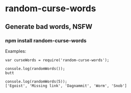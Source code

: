 # random-curse-words

## Generate bad words, NSFW

### npm install random-curse-words

Examples:

    var curseWords = require('random-curse-words');

    console.log(randomWords());
    butt
    
    console.log(randomWords(5));
    ['Egoist', 'Missing link', 'Dagnammit', 'Worm', 'Snob']
